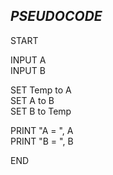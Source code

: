 ## *PSEUDOCODE*

START

INPUT A\
INPUT B

SET Temp to A\
SET A to B\
SET B to Temp

PRINT "A = ", A\
PRINT "B = ", B

END
